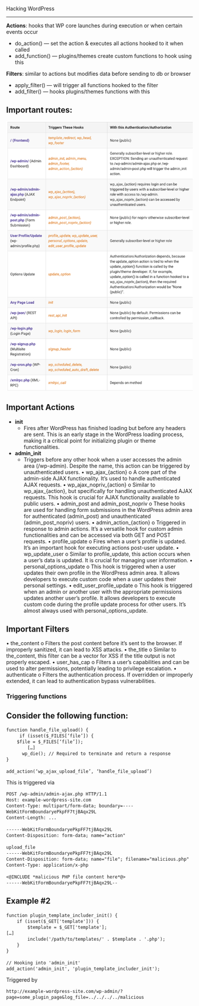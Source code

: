 Hacking WordPress
___________________

**Actions**: hooks that WP core launches during execution or when certain events occur
 - do_action() — set the action & executes all actions hooked to it when called
 - add_function() — plugins/themes create custom functions to hook using this

**Filters**: similar to actions but modifies data before sending to db or browser
 - apply_filter() — will trigger all functions hooked to the filter
 - add_filter() — hooks plugins/themes functions with this

## Important routes:
![alt text](Trigger_Hooks.png)



## Important Actions
 - **init**
    - Fires after WordPress has finished loading but before any headers are sent. This is an early stage in the WordPress loading process, making it a critical point for initializing plugin or theme functionalities.
 - **admin_init**
    - Triggers before any other hook when a user accesses the admin area (/wp-admin). Despite the name, this action can be triggered by unauthenticated users.
•	wp_ajax_{action} 
o	A core part of the admin-side AJAX functionality. It’s used to handle authenticated AJAX requests.
•	wp_ajax_nopriv_{action}
o	Similar to wp_ajax_{action}, but specifically for handling unauthenticated AJAX requests. This hook is crucial for AJAX functionality available to public users.
•	admin_post and admin_post_nopriv 
o	These hooks are used for handling form submissions in the WordPress admin area for authenticated (admin_post) and unauthenticated (admin_post_nopriv) users.
•	admin_action_{action} 
o	Triggered in response to admin actions. It’s a versatile hook for custom admin functionalities and can be accessed via both GET and POST requests.
•	profile_update
o	Fires when a user’s profile is updated. It’s an important hook for executing actions post-user update.
•	wp_update_user
o	Similar to profile_update, this action occurs when a user’s data is updated. It is crucial for managing user information.
•	personal_options_update
o	This hook is triggered when a user updates their own profile in the WordPress admin area. It allows developers to execute custom code when a user updates their personal settings.
•	edit_user_profile_update
o	This hook is triggered when an admin or another user with the appropriate permissions updates another user’s profile. It allows developers to execute custom code during the profile update process for other users. It’s almost always used with personal_options_update.


## Important Filters
•	the_content
o	Filters the post content before it’s sent to the browser. If improperly sanitized, it can lead to XSS attacks.
•	the_title
o	Similar to the_content, this filter can be a vector for XSS if the title output is not properly escaped.
•	user_has_cap
o	Filters a user’s capabilities and can be used to alter permissions, potentially leading to privilege escalation.
•	authenticate
o	Filters the authentication process. If overridden or improperly extended, it can lead to authentication bypass vulnerabilities.

### Triggering functions

## Consider the following function:

```
function handle_file_upload() {
     if (isset($_FILES[‘file’]) {
    $file = $_FILES[‘file’]);
        […]
      wp_die(); // Required to terminate and return a response
}

add_action(‘wp_ajax_upload_file’, ‘handle_file_upload’)
```

This is triggered via
```
POST /wp-admin/admin-ajax.php HTTP/1.1
Host: example-wordpress-site.com
Content-Type: multipart/form-data; boundary=----WebKitFormBoundaryePkpFF7tjBAqx29L
Content-Length: ...

------WebKitFormBoundaryePkpFF7tjBAqx29L
Content-Disposition: form-data; name="action"

upload_file
------WebKitFormBoundaryePkpFF7tjBAqx29L
Content-Disposition: form-data; name="file"; filename="malicious.php"
Content-Type: application/x-php

<@INCLUDE *malicious PHP file content here*@>
------WebKitFormBoundaryePkpFF7tjBAqx29L--
```

## Example #2

```
function plugin_template_includer_init() {
    if (isset($_GET['template'])) {
        $template = $_GET['template'];
[…]
        include('/path/to/templates/' . $template . '.php');
    }
}
 
// Hooking into 'admin_init'
add_action('admin_init', 'plugin_template_includer_init');
```

Triggered by
```
http://example-wordpress-site.com/wp-admin/?page=some_plugin_page&log_file=../../../../malicious
```
